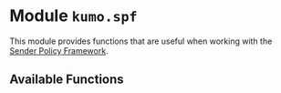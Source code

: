 # Module `kumo.spf`

This module provides functions that are useful when working with the [Sender
Policy Framework](https://en.wikipedia.org/wiki/Sender_Policy_Framework).

## Available Functions
